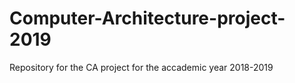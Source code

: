 # Computer-Architecture-project-2019
Repository for the CA project for the accademic year 2018-2019
